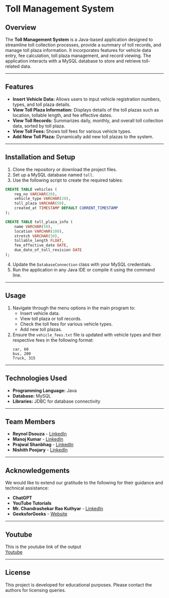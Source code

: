 # Toll Management System

## Overview

The **Toll Management System** is a Java-based application designed to streamline toll collection processes, provide a summary of toll records, and manage toll plaza information. It incorporates features for vehicle data entry, fee calculation, toll plaza management, and record viewing. The application interacts with a MySQL database to store and retrieve toll-related data.

---

## Features

- **Insert Vehicle Data:** Allows users to input vehicle registration numbers, types, and toll plaza details.
- **View Toll Plaza Information:** Displays details of the toll plazas such as location, tollable length, and fee effective dates.
- **View Toll Records:** Summarizes daily, monthly, and overall toll collection data, sorted by toll plaza.
- **View Toll Fees:** Shows toll fees for various vehicle types.
- **Add New Toll Plaza:** Dynamically add new toll plazas to the system.

---

## Installation and Setup

1. Clone the repository or download the project files.
2. Set up a MySQL database named `toll`.
3. Use the following script to create the required tables:

```sql
CREATE TABLE vehicles (
    reg_no VARCHAR(20),
    vehicle_type VARCHAR(20),
    toll_plaza VARCHAR(50),
    created_at TIMESTAMP DEFAULT CURRENT_TIMESTAMP
);

CREATE TABLE toll_plaza_info (
    name VARCHAR(50),
    location VARCHAR(100),
    stretch VARCHAR(50),
    tollable_length FLOAT,
    fee_effective_date DATE,
    due_date_of_toll_revision DATE
);
```

4. Update the `DatabaseConnection` class with your MySQL credentials.
5. Run the application in any Java IDE or compile it using the command line.

---

## Usage

1. Navigate through the menu options in the main program to:
   - Insert vehicle data.
   - View toll plaza or toll records.
   - Check the toll fees for various vehicle types.
   - Add new toll plazas.
2. Ensure the `vehicle_fees.txt` file is updated with vehicle types and their respective fees in the following format:
   ```
   car, 60
   bus, 200
   Truck, 315
   
   ```

---

## Technologies Used

- **Programming Language:** Java
- **Database:** MySQL
- **Libraries:** JDBC for database connectivity

---

## Team Members

- **Reynol Dsouza** - [LinkedIn](https://www.linkedin.com/in/reynol-d-souza-593543290?utm_source=share\&utm_campaign=share_via\&utm_content=profile\&utm_medium=android_app)
- **Manoj Kumar** - [LinkedIn](https://www.linkedin.com/in/manoj-kumar-72065728b?utm_source=share\&utm_campaign=share_via\&utm_content=profile\&utm_medium=android_app)
- **Prajwal Shanbhag** - [LinkedIn](https://in.linkedin.com/in/prajwal-shanbhag-68a983224)
- **Nishith Poojary** - [LinkedIn](https://www.linkedin.com/in/nishith-poojary-51278028b?utm_source=share\&utm_campaign=share_via\&utm_content=profile\&utm_medium=android_app)

---

## Acknowledgements

We would like to extend our gratitude to the following for their guidance and technical assistance:

- **ChatGPT**
- **YouTube Tutorials**
- **Mr. Chandrashekar Rao Kuthyar** - [LinkedIn](https://www.linkedin.com/in/ckuthyar?utm_source=share\&utm_campaign=share_via\&utm_content=profile\&utm_medium=android_app)
- **GeeksforGeeks** - [Website](https://www.geeksforgeeks.org/)

---
## Youtube

This is the youtube link of the output  
[Youtube](https://youtu.be/E1FwyZXOeFk?si=TX3n8wON9FfXpnXx)

---

## License

This project is developed for educational purposes. Please contact the authors for licensing queries.

